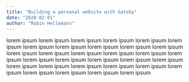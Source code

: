 ```yaml
---
title: "Building a personal website with Gatsby"
date: "2020-02-01"
author: "Robin Hellemans"
---
```


lorem ipsum 
lorem ipsum 
lorem ipsum 
lorem ipsum 
lorem ipsum 
lorem ipsum 
lorem ipsum 
lorem ipsum 
lorem ipsum 
lorem ipsum 
lorem ipsum 
lorem ipsum 
lorem ipsum 
lorem ipsum 
lorem ipsum 
lorem ipsum 
lorem ipsum 
lorem ipsum 
lorem ipsum 
lorem ipsum 
lorem ipsum 
lorem ipsum 
lorem ipsum 
lorem ipsum 
lorem ipsum 
lorem ipsum 
lorem ipsum 
lorem ipsum 
lorem ipsum 
lorem ipsum 
lorem ipsum 
lorem ipsum 
